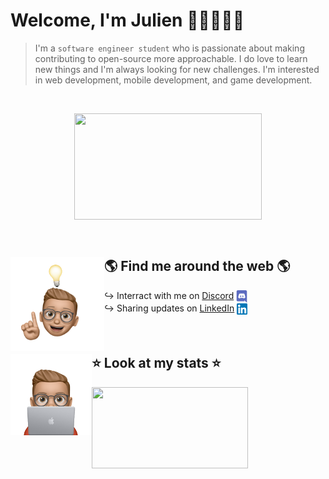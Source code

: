 # Welcome, I'm Julien 👋🏽👨🏽‍💻

> I'm a `software engineer student` who is passionate about making contributing to open-source more approachable. I do love to learn new things and I'm always looking for new challenges. I'm interested in web development, mobile development, and game development. 

<br>
<p align='center'>
<img align='center' width="300" height="170"src="https://user-images.githubusercontent.com/62793491/161388764-529bbb57-c595-4785-9de0-87d837df2582.gif">
</p>


<br>

## 🌎 Find me around the web 🌎 <img align="left" width="150" height="150" src="idea.png">
↪️ Interract with me on <a href="https://discord.com/users/384327361560182784">Discord</a> <img align="center" width="18" height="20" src="discord.png"><br>
↪️ Sharing updates on <a href="https://www.linkedin.com/in/julien-von-der-marck/">LinkedIn</a> <img align="center" width="17" height="18" src="linkedin.png">
<br><br><br>

## ⭐ Look at my stats ⭐ <img align="left" width="130" height="130" src="nerd.png">
<div align="left">
<img align="" width="250" height="130" src="https://github-readme-stats.vercel.app/api?username=jvondermarck&theme=dark&show_icons=true" />

</div>
